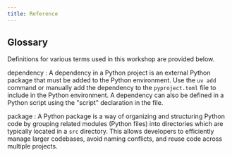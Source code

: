 ```yaml
---
title: Reference
---
```


## Glossary

Definitions for various terms used in this workshop are provided below.

dependency
: A dependency in a Python project is an external Python package that must be added to the Python environment. Use the `uv add` command or manually add the dependency to the `pyproject.toml` file to include in the Python environment. A dependency can also be defined in a Python script using the "script" declaration in the file.

package
: A Python package is a way of organizing and structuring Python code by grouping related modules (Python files) into directories which are typically located in a `src` directory. This allows developers to efficiently manage larger codebases, avoid naming conflicts, and reuse code across multiple projects.
